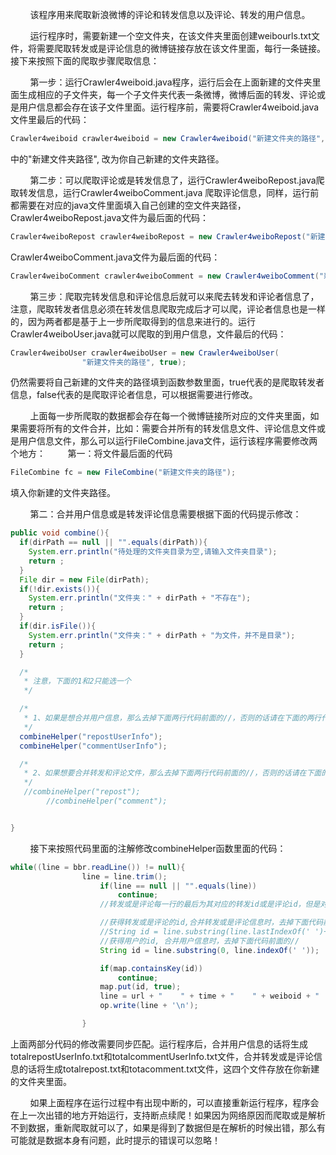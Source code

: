 &#160; &#160; &#160; &#160; 该程序用来爬取新浪微博的评论和转发信息以及评论、转发的用户信息。

&#160; &#160; &#160; &#160; 运行程序时，需要新建一个空文件夹，在该文件夹里面创建weibourls.txt文件，将需要爬取转发或是评论信息的微博链接存放在该文件里面，每行一条链接。接下来按照下面的爬取步骤爬取信息：

&#160; &#160; &#160; &#160; 第一步：运行Crawler4weiboid.java程序，运行后会在上面新建的文件夹里面生成相应的子文件夹，每一个子文件夹代表一条微博，微博后面的转发、评论或是用户信息都会存在该子文件里面。运行程序前，需要将Crawler4weiboid.java文件里最后的代码：
```java
Crawler4weiboid crawler4weiboid = new Crawler4weiboid("新建文件夹的路径", "weibourls.txt");
```
中的"新建文件夹路径", 改为你自己新建的文件夹路径。

&#160; &#160; &#160; &#160; 第二步：可以爬取评论或是转发信息了，运行Crawler4weiboRepost.java爬取转发信息，运行Crawler4weiboComment.java 爬取评论信息，同样，运行前都需要在对应的java文件里面填入自己创建的空文件夹路径，Crawler4weiboRepost.java文件为最后面的代码：
```java
Crawler4weiboRepost crawler4weiboRepost = new Crawler4weiboRepost("新建文件夹的路径");
```
Crawler4weiboComment.java文件为最后面的代码：
```java
Crawler4weiboComment crawler4weiboComment = new Crawler4weiboComment("新建文件夹的路径");
```
&#160; &#160; &#160; &#160; 第三步：爬取完转发信息和评论信息后就可以来爬去转发和评论者信息了，注意，爬取转发者信息必须在转发信息爬取完成后才可以爬，评论者信息也是一样的，因为两者都是基于上一步所爬取得到的信息来进行的。运行Crawler4weiboUser.java就可以爬取的到用户信息，文件最后的代码：
```java
Crawler4weiboUser crawler4weiboUser = new Crawler4weiboUser(
				"新建文件夹的路径", true);
```
仍然需要将自己新建的文件夹的路径填到函数参数里面，true代表的是爬取转发者信息，false代表的是爬取评论者信息，可以根据需要进行修改。

&#160; &#160; &#160; &#160; 上面每一步所爬取的数据都会存在每一个微博链接所对应的文件夹里面，如果需要将所有的文件合并，比如：需要合并所有的转发信息文件、评论信息文件或是用户信息文件，那么可以运行FileCombine.java文件，运行该程序需要修改两个地方：
&#160; &#160; &#160; &#160; 第一：将文件最后面的代码
```java
FileCombine fc = new FileCombine("新建文件夹的路径");
```
填入你新建的文件夹路径。

&#160; &#160; &#160; &#160; 第二：合并用户信息或是转发评论信息需要根据下面的代码提示修改：
```java
public void combine(){
  if(dirPath == null || "".equals(dirPath)){
    System.err.println("待处理的文件夹目录为空,请输入文件夹目录");
    return ;
  }
  File dir = new File(dirPath);
  if(!dir.exists()){
    System.err.println("文件夹：" + dirPath + "不存在");
    return ;
  }
  if(dir.isFile()){
    System.err.println("文件夹：" + dirPath + "为文件，并不是目录");
    return ;
  }

  /*
   * 注意，下面的1和2只能选一个
   */

  /*
   * 1、如果是想合并用户信息，那么去掉下面两行代码前面的//，否则的话请在下面的两行代码前加//
   */
  combineHelper("repostUserInfo");
  combineHelper("commentUserInfo");

  /*
   * 2、如果想要合并转发和评论文件，那么去掉下面两行代码前面的//，否则的话请在下面的两行代码前加//
   */
   //combineHelper("repost");
 		//combineHelper("comment");


}
```

&#160; &#160; &#160; &#160; 接下来按照代码里面的注解修改combineHelper函数里面的代码：
```java
while((line = bbr.readLine()) != null){
			    line = line.trim();
					if(line == null || "".equals(line))
						continue;
					//转发或是评论每一行的最后为其对应的转发id或是评论id，但是对于用户信息来说，每一行的最开始部分为用户的id

					//获得转发或是评论的id,合并转发或是评论信息时，去掉下面代码前面的//
					//String id = line.substring(line.lastIndexOf(' ')+1);
					//获得用户的id, 合并用户信息时，去掉下面代码前面的//
					String id = line.substring(0, line.indexOf(' '));

					if(map.containsKey(id))
						continue;
					map.put(id, true);
					line = url + "    " + time + "    " + weiboid + "    " + line;
					op.write(line + '\n');

				}
```
上面两部分代码的修改需要同步匹配。运行程序后，合并用户信息的话将生成totalrepostUserInfo.txt和totalcommentUserInfo.txt文件，合并转发或是评论信息的话将生成totalrepost.txt和totacomment.txt文件，这四个文件存放在你新建的文件夹里面。

&#160; &#160; &#160; &#160; 如果上面程序在运行过程中有出现中断的，可以直接重新运行程序，程序会在上一次出错的地方开始运行，支持断点续爬！如果因为网络原因而爬取或是解析不到数据，重新爬取就可以了，如果是得到了数据但是在解析的时候出错，那么有可能就是数据本身有问题，此时提示的错误可以忽略！
